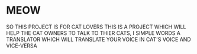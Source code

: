 # MEOW
SO THIS PROJECT IS FOR CAT LOVERS 
THIS IS A PROJECT WHICH WILL HELP THE CAT OWNERS TO TALK TO THIER CATS, I SIMPLE WORDS A TRANSLATOR WHICH WILL TRANSLATE YOUR VOICE IN CAT'S VOICE AND VICE-VERSA
